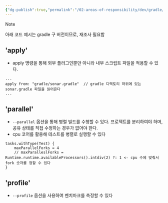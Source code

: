 ```yaml
---
{"dg-publish":true,"permalink":"/02-areas-of-responsibility/dev/gradle/effective-gradle/","tags":["gradle","dev"],"noteIcon":""}
---
```


>[!note]
>아래 코드 예시는 gradle 구 버전이므로, 재조사 필요함

## 'apply'
- apply 명령을 통해 외부 플러그인뿐만 아니라 내부 스크립트 파일을 적용할 수 있다.
```
...
apply from: "gradle/sonar.gradle"  // gradle 디렉토리 하위에 있는 sonar.gradle 파일을 읽어온다
...
```
## 'parallel'
- `--parallel` 옵션을 통해 병렬 빌드를 수행할 수 있다. 프로젝트를 분리하여야 하며, 공유 상태를 직접 수정하는 경우가 없어야 한다.
- cpu 코어를 활용해 테스트를 병렬로 실행할 수 있다
```
tasks.withType(Test) {
	maxParallelForks = 4
	// maxParalleslForks = Runtime.runtime.availableProcessors().intdiv(2) ?: 1 <- cpu 수에 맞춰서 fork 숫자를 정할 수 있다
}
```

## 'profile'
- `--profile` 옵션을 사용하여 벤치마크를 측정할 수 있다
